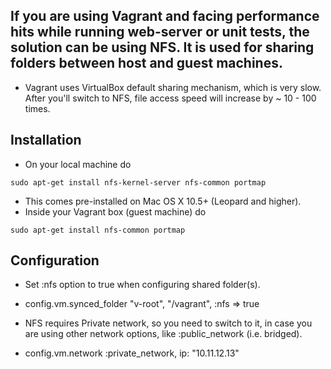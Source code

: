 ## If you are using Vagrant and facing performance hits while running web-server or unit tests, the solution can be using NFS. It is used for sharing folders between host and guest machines.

* Vagrant uses VirtualBox default sharing mechanism, which is very slow. After you'll switch to NFS, file access speed will increase by ~ 10 - 100 times.

## Installation
* On your local machine do 

```
sudo apt-get install nfs-kernel-server nfs-common portmap
```
* This comes pre-installed on Mac OS X 10.5+ (Leopard and higher).
* Inside your Vagrant box (guest machine) do 

```
sudo apt-get install nfs-common portmap
```
## Configuration
* Set :nfs option to true when configuring shared folder(s).

* config.vm.synced_folder "v-root", "/vagrant", :nfs => true
* NFS requires Private network, so you need to switch to it, in case you are using other network options, like :public_network (i.e. bridged).

* config.vm.network :private_network, ip: "10.11.12.13"
